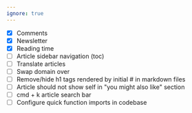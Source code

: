 ```yaml
---
ignore: true
---
```


- [x] Comments
- [x] Newsletter
- [x] Reading time
- [ ] Article sidebar navigation (toc)
- [ ] Translate articles
- [ ] Swap domain over
- [ ] Remove/hide h1 tags rendered by initial # in markdown files
- [ ] Article should not show self in "you might also like" section
- [ ] cmd + k article search bar
- [ ] Configure quick function imports in codebase